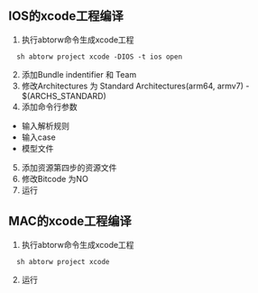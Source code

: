 ## IOS的xcode工程编译

1. 执行abtorw命令生成xcode工程
```
  sh abtorw project xcode -DIOS -t ios open
```
2. 添加Bundle indentifier 和 Team
3. 修改Architectures 为 Standard Architectures(arm64, armv7) - $(ARCHS_STANDARD)
4. 添加命令行参数
  +  输入解析规则
  +  输入case
  +  模型文件
5. 添加资源第四步的资源文件
6. 修改Bitcode 为NO
7. 运行
                                                                                                                                                    
## MAC的xcode工程编译

1. 执行abtorw命令生成xcode工程
```
  sh abtorw project xcode
```
2. 运行
